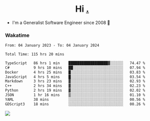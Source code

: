 <h1 align="center">Hi <a href="https://www.hackerrank.com/erasmosaraujo">.</a></h1>
 
- I'm a Generalist Software Engineer  since 2008 🚀
<!--  
<p align="left">
  <a href="https://github.com/erasmosoares/github-readme-stats">
    <img
      align="center"
      src="https://github-readme-stats.vercel.app/api/top-langs/?username=erasmosoares&theme=radical&layout=compact"
    />
  </a>
  <a href="https://github.com/erasmosoares/github-readme-stats">
    [![Harlok's WakaTime stats](https://github-readme-stats.vercel.app/api/wakatime?username=ffflabs)](https://github.com/anuraghazra/github-readme-stats)
  </a>
</p>

<!--
 ### Repo 
 
<p align="left">
 <a href="https://github.com/erasmosoares/github-readme-stats">
    <img
      align="center"
      height="165"
      src="https://github-readme-stats.vercel.app/api/pin?username=erasmosoares&repo=sample-node&title_color=fff&icon_color=f9f9f9&text_color=9f9f9f&bg_color=151515"
    />
  </a>
  <a href="https://github.com/erasmosoares/github-readme-stats">
    <img
      align="center"
      height="165"
      src="https://github-readme-stats.vercel.app/api/pin?username=erasmosoares&repo=sample-node&title_color=fff&icon_color=f9f9f9&text_color=9f9f9f&bg_color=151515"
    />
  </a>
</p>
-->

 ### Wakatime 

<!--START_SECTION:waka-->

```txt
From: 04 January 2023 - To: 04 January 2024

Total Time: 115 hrs 20 mins

TypeScript   86 hrs 1 min    ██████████████████▓░░░░░░   74.47 %
C#           9 hrs 10 mins   ██░░░░░░░░░░░░░░░░░░░░░░░   07.94 %
Docker       4 hrs 25 mins   █░░░░░░░░░░░░░░░░░░░░░░░░   03.83 %
JavaScript   4 hrs 5 mins    █░░░░░░░░░░░░░░░░░░░░░░░░   03.54 %
Markdown     3 hrs 23 mins   ▓░░░░░░░░░░░░░░░░░░░░░░░░   02.93 %
C++          2 hrs 34 mins   ▓░░░░░░░░░░░░░░░░░░░░░░░░   02.23 %
Python       2 hrs 19 mins   ▓░░░░░░░░░░░░░░░░░░░░░░░░   02.02 %
JSON         1 hr 16 mins    ▒░░░░░░░░░░░░░░░░░░░░░░░░   01.10 %
YAML         38 mins         ░░░░░░░░░░░░░░░░░░░░░░░░░   00.56 %
GDScript3    18 mins         ░░░░░░░░░░░░░░░░░░░░░░░░░   00.26 %
```

<!--END_SECTION:waka-->

![](https://komarev.com/ghpvc/?username=erasmosoares&color=brightgreen)
